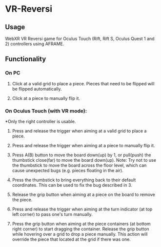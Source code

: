 # VR-Reversi

## Usage
WebXR VR Reversi game for Oculus Touch (Rift, Rift S, Oculus Quest 1 and 2) controllers using AFRAME.

## Functionality
### On PC

1. Click at a valid grid to place a piece. Pieces that need to be flipped will be flipped automatically.

2. Click at a piece to manually flip it.

### On Oculus Touch (with VR mode):

*Only the right controller is usable.

1. Press and release the trigger when aiming at a valid grid to place a piece.

2. Press and release the trigger when aiming at a piece to manually flip it.

3. Press A(B) button to move the board down(up) by 1, or pull(push) the thumbstick close(far) to move the board down(up). Note: Try not to use the thumbstick to move the board across the floor level, which can cause unexpected bugs (e.g. pieces floating in the air).

4. Press the thumbstick to bring everything back to their default coordinates. This can be used to fix the bug described in 3.

5. Release the grip button when aiming at a piece on the board to remove the piece.

6. Press and release the trigger when aiming at the turn indicator (at top left corner) to pass one's turn manually.

7. Press the grip button when aiming at the piece containers (at bottom right corner) to start dragging the container. Release the grip button while hovering over a grid to drop a piece manually. This action will override the piece that located at the grid if there was one.

